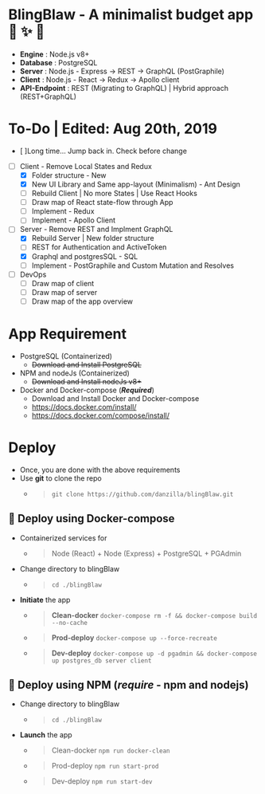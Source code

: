 # BlingBlaw -  A minimalist budget app :sparkling_heart: :sparkles: :tada:
- **Engine**		 : Node.js v8+
- **Database**	 	 : PostgreSQL
- **Server**	 	 : Node.js - Express -> REST -> GraphQL (PostGraphile)
- **Client**	 	 : Node.js - React -> Redux -> Apollo client
- **API-Endpoint**	 : REST (Migrating to GraphQL) | Hybrid approach (REST+GraphQL)

# To-Do | Edited: Aug 20th, 2019
- [ ]Long time... Jump back in. Check before change

- [ ] Client - Remove Local States and Redux
	- [x] Folder structure - New
	- [x] New UI Library and Same app-layout (Minimalism) - Ant Design
	- [ ] Rebuild Client | No more States | Use React Hooks 
	- [ ] Draw map of React state-flow through App
	- [ ] Implement - Redux
	- [ ] Implement - Apollo Client
- [ ] Server - Remove REST and Implment GraphQL
	- [x] Rebuild Server | New folder structure
	- [ ] REST for Authentication and ActiveToken
	- [x] Graphql and postgresSQL - SQL
	- [ ] Implement - PostGraphile and Custom Mutation and Resolves
- [ ] DevOps
	- [ ] Draw map of client
	- [ ] Draw map of server
	- [ ] Draw map of the app overview

# App Requirement
- PostgreSQL (Containerized)
	- <s>Download and Install PostgreSQL</s>
- NPM and nodeJs (Containerized)
	- <s>Download and Install nodeJs v8+</s>
- Docker and Docker-compose (***Required***)
	- Download and Install Docker and Docker-compose
	- https://docs.docker.com/install/
	- https://docs.docker.com/compose/install/

# Deploy 
- Once, you are done with the above requirements
- Use **git** to clone the repo
	- > `git clone https://github.com/danzilla/blingBlaw.git`

## :whale: Deploy using Docker-compose
- Containerized services for
	- > Node (React) + Node (Express) + PostgreSQL + PGAdmin
- Change directory to blingBlaw
	- > `cd ./blingBlaw`
- **Initiate** the app
	- > **Clean-docker** `docker-compose rm -f && docker-compose build --no-cache`
	- > **Prod-deploy** `docker-compose up --force-recreate`
	- > **Dev-deploy** `docker-compose up -d pgadmin && docker-compose up postgres_db server client`

## :nut_and_bolt: Deploy using **NPM** (*require* - npm and nodejs)
- Change directory to blingBlaw
	- > `cd ./blingBlaw`
- **Launch** the app
	- > Clean-docker `npm run docker-clean`
	- > Prod-deploy `npm run start-prod`
	- > Dev-deploy `npm run start-dev`
